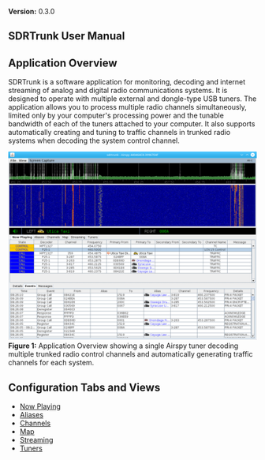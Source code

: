 **Version:** 0.3.0

SDRTrunk User Manual
---

Application Overview
---
SDRTrunk is a software application for monitoring, decoding and internet streaming of
analog and digital radio communications systems.  It is designed to operate with 
multiple external and dongle-type USB tuners.  The application allows you to process
multiple radio channels simultaneously, limited only by your computer's processing 
power and the tunable bandwidth of each of the tuners attached to your computer.  It
also supports automatically creating and tuning to traffic channels in trunked 
radio systems when decoding the system control channel. 

![Figure 1: Application Overview](images/ApplicationOverview.png)
**Figure 1:** Application Overview showing a single Airspy tuner decoding multiple 
trunked radio control channels and automatically generating traffic channels for
each system.

Configuration Tabs and Views
---
* [Now Playing](NowPlaying)
* [Aliases](Aliases)
* [Channels](Channels)
* [Map](Map)
* [Streaming](Streaming)
* [Tuners](Tuner)

